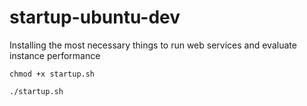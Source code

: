 # startup-ubuntu-dev
Installing the most necessary things to run web services and evaluate instance performance

```
chmod +x startup.sh
```

```
./startup.sh
```
